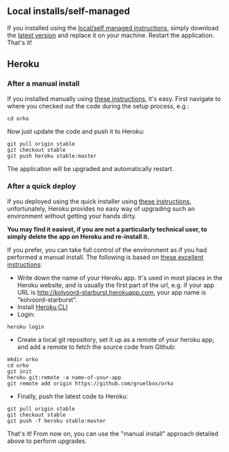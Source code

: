 ## Local installs/self-managed

If you installed using the [local/self managed instructions](/Local-installation), simply download the [latest version](../releases/latest) and replace it on your machine.  Restart the application. That's it!

## Heroku

### After a manual install

If you installed manually using [these instructions](Manual-installation-on-Heroku), it's easy.  First navigate to where you checked out the code during the setup process, e.g.:
```
cd orko
```
Now just update the code and push it to Heroku:
```
git pull origin stable
git checkout stable
git push heroku stable:master
```
The application will be upgraded and automatically restart.

### After a quick deploy

If you deployed using the quick installer using [these instructions](One-click-installation-on-Heroku), unfortunately, Heroku provides no easy way of upgrading such an environment without getting your hands dirty.

**You may find it easiest, if you are not a particularly technical user, to simply delete the app on Heroku and re-install it.**

If you prefer, you can take full control of the environment as if you had performed a manual install. The following is based on [these excellent instructions](https://f-a.nz/dev/update-deploy-to-heroku-app/):

- Write down the name of your Heroku app. It's used in most places in the Heroku website, and is usually the first part of the url, e.g. if your app URL is http://kolvoord-starburst.herokuapp.com, your app name is "kolvoord-starburst".
- Install [Heroku CLI](https://devcenter.heroku.com/articles/heroku-cli)
- Login:
```
heroku login
```
- Create a local git repository, set it up as a remote of your heroku app, and add a remote to fetch the source code from Github:
```
mkdir orko
cd orko
git init
heroku git:remote -a name-of-your-app
git remote add origin https://github.com/gruelbox/orko
```
- Finally, push the latest code to Heroku:
```
git pull origin stable
git checkout stable
git push -f heroku stable:master
```
That's it! From now on, you can use the "manual install" approach detailed above to perform upgrades.